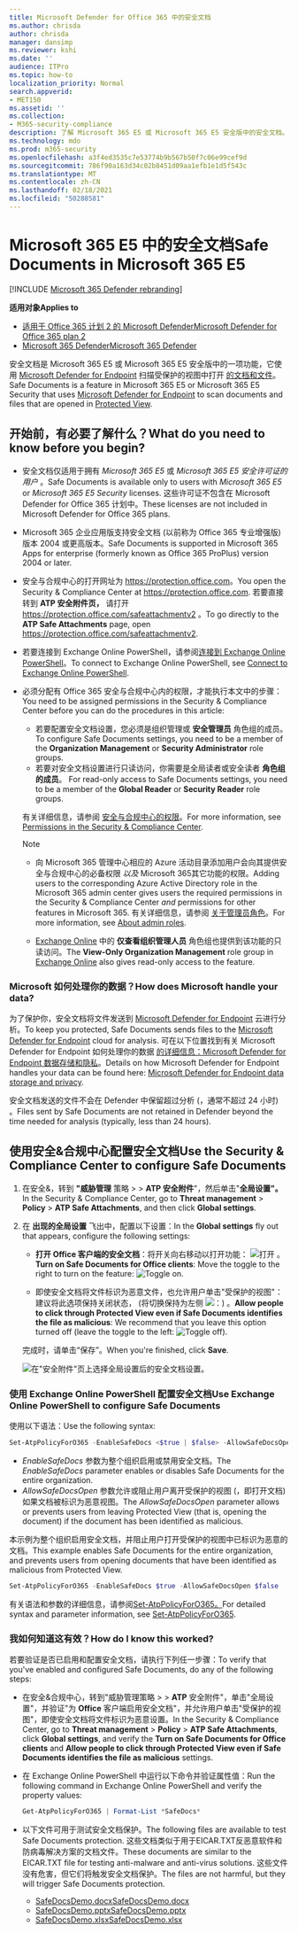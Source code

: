 ```yaml
---
title: Microsoft Defender for Office 365 中的安全文档
ms.author: chrisda
author: chrisda
manager: dansimp
ms.reviewer: kshi
ms.date: ''
audience: ITPro
ms.topic: how-to
localization_priority: Normal
search.appverid:
- MET150
ms.assetid: ''
ms.collection:
- M365-security-compliance
description: 了解 Microsoft 365 E5 或 Microsoft 365 E5 安全版中的安全文档。
ms.technology: mdo
ms.prod: m365-security
ms.openlocfilehash: a3f4ed3535c7e53774b9b567b50f7c06e99cef9d
ms.sourcegitcommit: 786f90a163d34c02b8451d09aa1efb1e1d5f543c
ms.translationtype: MT
ms.contentlocale: zh-CN
ms.lasthandoff: 02/18/2021
ms.locfileid: "50288581"
---
```

# <a name="safe-documents-in-microsoft-365-e5"></a><span data-ttu-id="8340a-103">Microsoft 365 E5 中的安全文档</span><span class="sxs-lookup"><span data-stu-id="8340a-103">Safe Documents in Microsoft 365 E5</span></span>

[!INCLUDE [Microsoft 365 Defender rebranding](../includes/microsoft-defender-for-office.md)]

<span data-ttu-id="8340a-104">**适用对象**</span><span class="sxs-lookup"><span data-stu-id="8340a-104">**Applies to**</span></span>
- [<span data-ttu-id="8340a-105">适用于 Office 365 计划 2 的 Microsoft Defender</span><span class="sxs-lookup"><span data-stu-id="8340a-105">Microsoft Defender for Office 365 plan 2</span></span>](office-365-atp.md)
- [<span data-ttu-id="8340a-106">Microsoft 365 Defender</span><span class="sxs-lookup"><span data-stu-id="8340a-106">Microsoft 365 Defender</span></span>](../mtp/microsoft-threat-protection.md)

<span data-ttu-id="8340a-107">安全文档是 Microsoft 365 E5 或 Microsoft 365 E5 安全版中的一项功能，它使用 [Microsoft Defender for Endpoint](https://docs.microsoft.com/windows/security/threat-protection/microsoft-defender-atp/microsoft-defender-advanced-threat-protection) 扫描受保护的视图中打开 [的文档和文件](https://support.microsoft.com/office/d6f09ac7-e6b9-4495-8e43-2bbcdbcb6653)。</span><span class="sxs-lookup"><span data-stu-id="8340a-107">Safe Documents is a feature in Microsoft 365 E5 or Microsoft 365 E5 Security that uses [Microsoft Defender for Endpoint](https://docs.microsoft.com/windows/security/threat-protection/microsoft-defender-atp/microsoft-defender-advanced-threat-protection) to scan documents and files that are opened in [Protected View](https://support.microsoft.com/office/d6f09ac7-e6b9-4495-8e43-2bbcdbcb6653).</span></span>

## <a name="what-do-you-need-to-know-before-you-begin"></a><span data-ttu-id="8340a-108">开始前，有必要了解什么？</span><span class="sxs-lookup"><span data-stu-id="8340a-108">What do you need to know before you begin?</span></span>

- <span data-ttu-id="8340a-109">安全文档仅适用于拥有 *Microsoft 365 E5* 或 *Microsoft 365 E5 安全许可证的用户* 。</span><span class="sxs-lookup"><span data-stu-id="8340a-109">Safe Documents is available only to users with *Microsoft 365 E5* or *Microsoft 365 E5 Security* licenses.</span></span> <span data-ttu-id="8340a-110">这些许可证不包含在 Microsoft Defender for Office 365 计划中。</span><span class="sxs-lookup"><span data-stu-id="8340a-110">These licenses are not included in Microsoft Defender for Office 365 plans.</span></span>

- <span data-ttu-id="8340a-111">Microsoft 365 企业应用版支持安全文档 (以前称为 Office 365 专业增强版) 版本 2004 或更高版本。</span><span class="sxs-lookup"><span data-stu-id="8340a-111">Safe Documents is supported in Microsoft 365 Apps for enterprise (formerly known as Office 365 ProPlus) version 2004 or later.</span></span>

- <span data-ttu-id="8340a-112">安全与合规中心的打开网址为 <https://protection.office.com>。</span><span class="sxs-lookup"><span data-stu-id="8340a-112">You open the Security & Compliance Center at <https://protection.office.com>.</span></span> <span data-ttu-id="8340a-113">若要直接转到 **ATP 安全附件页，** 请打开 <https://protection.office.com/safeattachmentv2> 。</span><span class="sxs-lookup"><span data-stu-id="8340a-113">To go directly to the **ATP Safe Attachments** page, open <https://protection.office.com/safeattachmentv2>.</span></span>

- <span data-ttu-id="8340a-114">若要连接到 Exchange Online PowerShell，请参阅[连接到 Exchange Online PowerShell](https://docs.microsoft.com/powershell/exchange/connect-to-exchange-online-powershell)。</span><span class="sxs-lookup"><span data-stu-id="8340a-114">To connect to Exchange Online PowerShell, see [Connect to Exchange Online PowerShell](https://docs.microsoft.com/powershell/exchange/connect-to-exchange-online-powershell).</span></span>

- <span data-ttu-id="8340a-115">必须分配有 Office 365 安全与合规中心内的权限，才能执行本文中的步骤：</span><span class="sxs-lookup"><span data-stu-id="8340a-115">You need to be assigned permissions in the Security & Compliance Center before you can do the procedures in this article:</span></span>
  - <span data-ttu-id="8340a-116">若要配置安全文档设置，您必须是组织管理或 **安全管理员** 角色组的成员。</span><span class="sxs-lookup"><span data-stu-id="8340a-116">To configure Safe Documents settings, you need to be a member of the **Organization Management** or **Security Administrator** role groups.</span></span>
  - <span data-ttu-id="8340a-117">若要对安全文档设置进行只读访问，你需要是全局读者或安全读者 **角色组的成员**。 </span><span class="sxs-lookup"><span data-stu-id="8340a-117">For read-only access to Safe Documents settings, you need to be a member of the **Global Reader** or **Security Reader** role groups.</span></span>

  <span data-ttu-id="8340a-118">有关详细信息，请参阅 [安全与合规中心的权限](permissions-in-the-security-and-compliance-center.md)。</span><span class="sxs-lookup"><span data-stu-id="8340a-118">For more information, see [Permissions in the Security & Compliance Center](permissions-in-the-security-and-compliance-center.md).</span></span>

  > [!NOTE]
  >
  > - <span data-ttu-id="8340a-119">向 Microsoft 365 管理中心相应的 Azure 活动目录添加用户会向其提供安全与合规中心的必备权限 _以及_ Microsoft 365其它功能的权限。</span><span class="sxs-lookup"><span data-stu-id="8340a-119">Adding users to the corresponding Azure Active Directory role in the Microsoft 365 admin center gives users the required permissions in the Security & Compliance Center _and_ permissions for other features in Microsoft 365.</span></span> <span data-ttu-id="8340a-120">有关详细信息，请参阅 [关于管理员角色](../../admin/add-users/about-admin-roles.md)。</span><span class="sxs-lookup"><span data-stu-id="8340a-120">For more information, see [About admin roles](../../admin/add-users/about-admin-roles.md).</span></span>
  >
  > - <span data-ttu-id="8340a-121">[Exchange Online](https://docs.microsoft.com/Exchange/permissions-exo/permissions-exo#role-groups) 中的 **仅查看组织管理人员** 角色组也提供到该功能的只读访问。</span><span class="sxs-lookup"><span data-stu-id="8340a-121">The **View-Only Organization Management** role group in [Exchange Online](https://docs.microsoft.com/Exchange/permissions-exo/permissions-exo#role-groups) also gives read-only access to the feature.</span></span>

### <a name="how-does-microsoft-handle-your-data"></a><span data-ttu-id="8340a-122">Microsoft 如何处理你的数据？</span><span class="sxs-lookup"><span data-stu-id="8340a-122">How does Microsoft handle your data?</span></span>

<span data-ttu-id="8340a-123">为了保护你，安全文档将文件发送到 [Microsoft Defender for Endpoint](https://docs.microsoft.com/windows/security/threat-protection/microsoft-defender-atp/microsoft-defender-advanced-threat-protection) 云进行分析。</span><span class="sxs-lookup"><span data-stu-id="8340a-123">To keep you protected, Safe Documents sends files to the [Microsoft Defender for Endpoint](https://docs.microsoft.com/windows/security/threat-protection/microsoft-defender-atp/microsoft-defender-advanced-threat-protection) cloud for analysis.</span></span> <span data-ttu-id="8340a-124">可在以下位置找到有关 Microsoft Defender for Endpoint 如何处理你的数据 [的详细信息：Microsoft Defender for Endpoint 数据存储和隐私](https://docs.microsoft.com/windows/security/threat-protection/microsoft-defender-atp/data-storage-privacy)。</span><span class="sxs-lookup"><span data-stu-id="8340a-124">Details on how Microsoft Defender for Endpoint handles your data can be found here: [Microsoft Defender for Endpoint data storage and privacy](https://docs.microsoft.com/windows/security/threat-protection/microsoft-defender-atp/data-storage-privacy).</span></span>

<span data-ttu-id="8340a-125">安全文档发送的文件不会在 Defender 中保留超过分析 (，通常不超过 24 小时) 。</span><span class="sxs-lookup"><span data-stu-id="8340a-125">Files sent by Safe Documents are not retained in Defender beyond the time needed for analysis (typically, less than 24 hours).</span></span>

## <a name="use-the-security--compliance-center-to-configure-safe-documents"></a><span data-ttu-id="8340a-126">使用安全&合规中心配置安全文档</span><span class="sxs-lookup"><span data-stu-id="8340a-126">Use the Security & Compliance Center to configure Safe Documents</span></span>

1. <span data-ttu-id="8340a-127">在安全&，转到 **"威胁管理** 策略 \>  \> **ATP 安全附件**"，然后单击"**全局设置"。**</span><span class="sxs-lookup"><span data-stu-id="8340a-127">In the Security & Compliance Center, go to **Threat management** \> **Policy** \> **ATP Safe Attachments**, and then click **Global settings**.</span></span>

2. <span data-ttu-id="8340a-128">在 **出现的全局设置** 飞出中，配置以下设置：</span><span class="sxs-lookup"><span data-stu-id="8340a-128">In the **Global settings** fly out that appears, configure the following settings:</span></span>

   - <span data-ttu-id="8340a-129">**打开 Office 客户端的安全文档**：将开关向右移动以打开功能： ![ 打开 ](../../media/scc-toggle-on.png) 。</span><span class="sxs-lookup"><span data-stu-id="8340a-129">**Turn on Safe Documents for Office clients**: Move the toggle to the right to turn on the feature: ![Toggle on](../../media/scc-toggle-on.png).</span></span>

   - <span data-ttu-id="8340a-130">即使安全文档将文件标识为恶意文件，也允许用户单击"受保护的视图"：建议将此选项保持关闭状态， (将切换保持为左侧 ![ ：) 。 ](../../media/scc-toggle-off.png)</span><span class="sxs-lookup"><span data-stu-id="8340a-130">**Allow people to click through Protected View even if Safe Documents identifies the file as malicious**: We recommend that you leave this option turned off (leave the toggle to the left: ![Toggle off](../../media/scc-toggle-off.png)).</span></span>

   <span data-ttu-id="8340a-131">完成时，请单击“保存”。</span><span class="sxs-lookup"><span data-stu-id="8340a-131">When you're finished, click **Save**.</span></span>

   ![在"安全附件"页上选择全局设置后的安全文档设置。](../../media/safe-docs.png)

### <a name="use-exchange-online-powershell-to-configure-safe-documents"></a><span data-ttu-id="8340a-133">使用 Exchange Online PowerShell 配置安全文档</span><span class="sxs-lookup"><span data-stu-id="8340a-133">Use Exchange Online PowerShell to configure Safe Documents</span></span>

<span data-ttu-id="8340a-134">使用以下语法：</span><span class="sxs-lookup"><span data-stu-id="8340a-134">Use the following syntax:</span></span>

```powershell
Set-AtpPolicyForO365 -EnableSafeDocs <$true | $false> -AllowSafeDocsOpen <$true | $false>
```

- <span data-ttu-id="8340a-135">_EnableSafeDocs_ 参数为整个组织启用或禁用安全文档。</span><span class="sxs-lookup"><span data-stu-id="8340a-135">The _EnableSafeDocs_ parameter enables or disables Safe Documents for the entire organization.</span></span>
- <span data-ttu-id="8340a-136">_AllowSafeDocsOpen_ 参数允许或阻止用户离开受保护的视图 (，即打开文档) 如果文档被标识为恶意视图。</span><span class="sxs-lookup"><span data-stu-id="8340a-136">The _AllowSafeDocsOpen_ parameter allows or prevents users from leaving Protected View (that is, opening the document) if the document has been identified as malicious.</span></span>

<span data-ttu-id="8340a-137">本示例为整个组织启用安全文档，并阻止用户打开受保护的视图中已标识为恶意的文档。</span><span class="sxs-lookup"><span data-stu-id="8340a-137">This example enables Safe Documents for the entire organization, and prevents users from opening documents that have been identified as malicious from Protected View.</span></span>

```powershell
Set-AtpPolicyForO365 -EnableSafeDocs $true -AllowSafeDocsOpen $false
```

<span data-ttu-id="8340a-138">有关语法和参数的详细信息，请参阅[Set-AtpPolicyForO365。](https://docs.microsoft.com/powershell/module/exchange/set-atppolicyforo365)</span><span class="sxs-lookup"><span data-stu-id="8340a-138">For detailed syntax and parameter information, see [Set-AtpPolicyForO365](https://docs.microsoft.com/powershell/module/exchange/set-atppolicyforo365).</span></span>

### <a name="how-do-i-know-this-worked"></a><span data-ttu-id="8340a-139">我如何知道这有效？</span><span class="sxs-lookup"><span data-stu-id="8340a-139">How do I know this worked?</span></span>

<span data-ttu-id="8340a-140">若要验证是否已启用和配置安全文档，请执行下列任一步骤：</span><span class="sxs-lookup"><span data-stu-id="8340a-140">To verify that you've enabled and configured Safe Documents, do any of the following steps:</span></span>

- <span data-ttu-id="8340a-141">在安全&合规中心，转到"威胁管理策略 \>  \> **ATP** 安全附件"，单击"全局设置"，并验证"为 **Office** 客户端启用安全文档"，并允许用户单击"受保护的视图"，即使安全文档将文件标识为恶意设置。</span><span class="sxs-lookup"><span data-stu-id="8340a-141">In the Security & Compliance Center, go to **Threat management** \> **Policy** \> **ATP Safe Attachments**, click **Global settings**, and verify the **Turn on Safe Documents for Office clients** and **Allow people to click through Protected View even if Safe Documents identifies the file as malicious** settings.</span></span>

- <span data-ttu-id="8340a-142">在 Exchange Online PowerShell 中运行以下命令并验证属性值：</span><span class="sxs-lookup"><span data-stu-id="8340a-142">Run the following command in Exchange Online PowerShell and verify the property values:</span></span>

  ```powershell
  Get-AtpPolicyForO365 | Format-List *SafeDocs*
  ```

- <span data-ttu-id="8340a-143">以下文件可用于测试安全文档保护。</span><span class="sxs-lookup"><span data-stu-id="8340a-143">The following files are available to test Safe Documents protection.</span></span> <span data-ttu-id="8340a-144">这些文档类似于用于EICAR.TXT反恶意软件和防病毒解决方案的文档文件。</span><span class="sxs-lookup"><span data-stu-id="8340a-144">These documents are similar to the EICAR.TXT file for testing anti-malware and anti-virus solutions.</span></span> <span data-ttu-id="8340a-145">这些文件没有危害，但它们将触发安全文档保护。</span><span class="sxs-lookup"><span data-stu-id="8340a-145">The files are not harmful, but they will trigger Safe Documents protection.</span></span>

  - [<span data-ttu-id="8340a-146">SafeDocsDemo.docx</span><span class="sxs-lookup"><span data-stu-id="8340a-146">SafeDocsDemo.docx</span></span>](https://github.com/MicrosoftDocs/microsoft-365-docs/raw/public/microsoft-365/downloads/SafeDocsDemo.docx)
  - [<span data-ttu-id="8340a-147">SafeDocsDemo.pptx</span><span class="sxs-lookup"><span data-stu-id="8340a-147">SafeDocsDemo.pptx</span></span>](https://github.com/MicrosoftDocs/microsoft-365-docs/raw/public/microsoft-365/downloads/SafeDocsDemo.pptx)
  - [<span data-ttu-id="8340a-148">SafeDocsDemo.xlsx</span><span class="sxs-lookup"><span data-stu-id="8340a-148">SafeDocsDemo.xlsx</span></span>](https://github.com/MicrosoftDocs/microsoft-365-docs/raw/public/microsoft-365/downloads/SafeDocsDemo.xlsx)
